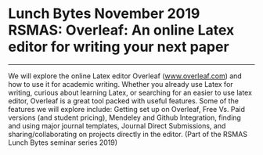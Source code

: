 
# Lunch Bytes November 2019 RSMAS: Overleaf: An online Latex editor for writing your next paper
---------------------------------
We will explore  the online Latex editor Overleaf (www.overleaf.com) and how to use it for academic writing. Whether you already use Latex for writing, curious about learning Latex, or searching for an easier to use latex editor, Overleaf is a great tool packed with useful features. Some of the features we will explore include: Getting set up on Overleaf, Free Vs. Paid versions (and student pricing), Mendeley and Github Integration, finding and using major journal templates, Journal Direct Submissions,  and sharing/collaborating on projects directly in the editor. 
(Part of the RSMAS Lunch Bytes seminar series 2019)
